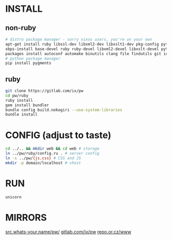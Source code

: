 # INSTALL
## non-ruby
``` sh
# distro package manager - sorry nixos users, you're on your own
apt-get install ruby libssl-dev libxml2-dev libxslt1-dev pkg-config python-pygments                                    # https://www.debian.org
xbps-install base-devel ruby ruby-devel libxml2-devel libxslt-devel python-Pygments                                    # https://www.voidlinux.eu
packages install autoconf automake binutils clang file findutils git iconv pkg-config python ruby ruby-dev libxslt-dev # https://termux.com
# python package manager
pip install pygments
```
## ruby
``` sh
git clone https://gitlab.com/ix/pw
cd pw/ruby
ruby install
gem install bundler
bundle config build.nokogiri --use-system-libraries
bundle install
```
# CONFIG (adjust to taste)
``` sh
cd ../.. && mkdir web && cd web # storage
ln ../pw/ruby/config.ru . # server config
ln -s ../pw/{js,css} # CSS and JS
mkdir -p domain/localhost # vhost
```
# RUN
``` sh
unicorn
```
# MIRRORS
[src.whats-your.name/pw/](http://src.whats-your.name/pw/)
[gitlab.com/ix/pw](https://gitlab.com/ix/pw)
[repo.or.cz/www](http://repo.or.cz/www)
